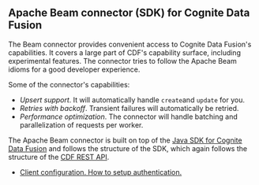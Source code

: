 ## Apache Beam connector (SDK) for Cognite Data Fusion

The Beam connector provides convenient access to Cognite Data Fusion's capabilities. It covers a large part of CDF's
capability surface, including experimental features. The connector tries to follow the Apache Beam idioms for a good 
developer experience.

Some of the connector's capabilities:
- _Upsert support_. It will automatically handle `create`and `update` for you.
- _Retries with backoff_. Transient failures will automatically be retried.
- _Performance optimization_. The connector will handle batching and parallelization of requests per worker.

The Apache Beam connector is built on top of the [Java SDK for Cognite Data Fusion](https://github.com/cognitedata/cdf-sdk-java) 
and follows the structure of the SDK, which again follows the structure of the [CDF REST API](https://docs.cognite.com/api/v1/). 



- [Client configuration. How to setup authentication.](authentication.md)